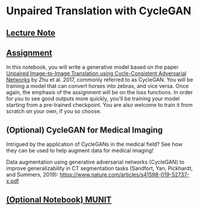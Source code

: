 # Unpaired Translation with CycleGAN

## [Lecture Note](C3_W3.pdf)

## [Assignment](C3W3_Assignment.ipynb)

In this notebook, you will write a generative model based on the paper [Unpaired Image-to-Image Translation using Cycle-Consistent Adversarial Networks](https://arxiv.org/abs/1703.10593) by Zhu et al. 2017, commonly referred to as CycleGAN. You will be training a model that can convert horses into zebras, and vice versa. Once again, the emphasis of the assignment will be on the loss functions. In order for you to see good outputs more quickly, you'll be training your model starting from a pre-trained checkpoint. You are also welcome to train it from scratch on your own, if you so choose.

## (Optional) CycleGAN for Medical Imaging

Intrigued by the application of CycleGANs in the medical field? See how they can be used to help augment data for medical imaging!

Data augmentation using generative adversarial networks (CycleGAN) to improve generalizability in CT segmentation tasks (Sandfort, Yan, Pickhardt, and Summers, 2019): https://www.nature.com/articles/s41598-019-52737-x.pdf

## [(Optional Notebook) MUNIT](C3W3_MUNIT.ipynb)